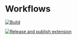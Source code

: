 # Workflows

[![Build](https://github.com/IEvangelist/pathological/actions/workflows/build.yml/badge.svg)](https://github.com/IEvangelist/pathological/actions/workflows/build.yml)

[![Release and publish extension](https://github.com/IEvangelist/pathological/actions/workflows/publish.yml/badge.svg)](https://github.com/IEvangelist/pathological/actions/workflows/publish.yml)

